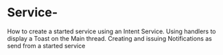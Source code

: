 # Service-
How to create a started service using an Intent Service.
Using handlers to display a Toast on the Main thread. 
Creating and issuing Notifications as send from a started service
